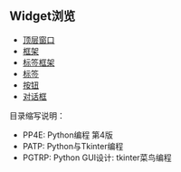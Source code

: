## Widget浏览

- [顶层窗口](Toplevel)
- [框架](Frame)
- [标签框架](LabelFrame)
- [标签](Label)
- [按钮](Button)
- [对话框](Dialogs)


目录缩写说明：
- PP4E: Python编程 第4版
- PATP: Python与Tkinter编程
- PGTRP: Python GUI设计: tkinter菜鸟编程
